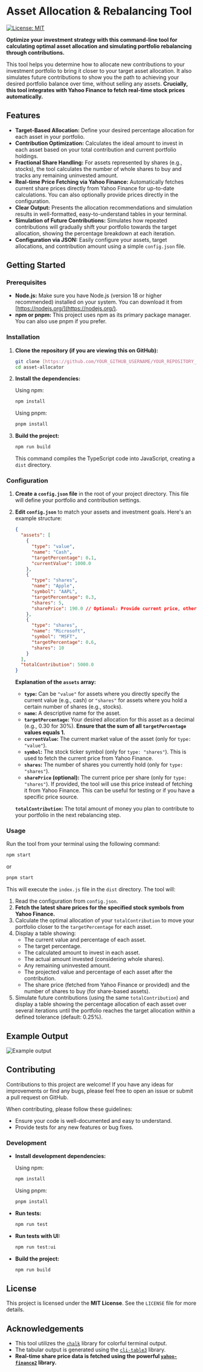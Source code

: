 # Asset Allocation & Rebalancing Tool

[![License: MIT](https://img.shields.io/badge/License-MIT-yellow.svg)](https://opensource.org/licenses/MIT)

**Optimize your investment strategy with this command-line tool for calculating optimal asset allocation and simulating portfolio rebalancing through contributions.**

This tool helps you determine how to allocate new contributions to your investment portfolio to bring it closer to your target asset allocation. It also simulates future contributions to show you the path to achieving your desired portfolio balance over time, without selling any assets. **Crucially, this tool integrates with Yahoo Finance to fetch real-time stock prices automatically.**

## Features

- **Target-Based Allocation:** Define your desired percentage allocation for each asset in your portfolio.
- **Contribution Optimization:** Calculates the ideal amount to invest in each asset based on your total contribution and current portfolio holdings.
- **Fractional Share Handling:** For assets represented by shares (e.g., stocks), the tool calculates the number of whole shares to buy and tracks any remaining uninvested amount.
- **Real-time Price Fetching via Yahoo Finance:** Automatically fetches current share prices directly from Yahoo Finance for up-to-date calculations. You can also optionally provide prices directly in the configuration.
- **Clear Output:** Presents the allocation recommendations and simulation results in well-formatted, easy-to-understand tables in your terminal.
- **Simulation of Future Contributions:** Simulates how repeated contributions will gradually shift your portfolio towards the target allocation, showing the percentage breakdown at each iteration.
- **Configuration via JSON:** Easily configure your assets, target allocations, and contribution amount using a simple `config.json` file.

## Getting Started

### Prerequisites

- **Node.js:** Make sure you have Node.js (version 18 or higher recommended) installed on your system. You can download it from [https://nodejs.org/](https://nodejs.org/).
- **npm or pnpm:** This project uses npm as its primary package manager. You can also use pnpm if you prefer.

### Installation

1.  **Clone the repository (if you are viewing this on GitHub):**

    ```bash
    git clone [https://github.com/YOUR_GITHUB_USERNAME/YOUR_REPOSITORY_NAME.git](https://github.com/YOUR_GITHUB_USERNAME/YOUR_REPOSITORY_NAME.git)
    cd asset-allocator
    ```

2.  **Install the dependencies:**

    Using npm:

    ```bash
    npm install
    ```

    Using pnpm:

    ```bash
    pnpm install
    ```

3.  **Build the project:**

    ```bash
    npm run build
    ```

    This command compiles the TypeScript code into JavaScript, creating a `dist` directory.

### Configuration

1.  **Create a `config.json` file** in the root of your project directory. This file will define your portfolio and contribution settings.

2.  **Edit `config.json`** to match your assets and investment goals. Here's an example structure:

    ```json
    {
      "assets": [
        {
          "type": "value",
          "name": "Cash",
          "targetPercentage": 0.1,
          "currentValue": 1000.0
        },
        {
          "type": "shares",
          "name": "Apple",
          "symbol": "AAPL",
          "targetPercentage": 0.3,
          "shares": 5,
          "sharePrice": 190.0 // Optional: Provide current price, otherwise fetched from Yahoo Finance
        },
        {
          "type": "shares",
          "name": "Microsoft",
          "symbol": "MSFT",
          "targetPercentage": 0.6,
          "shares": 10
        }
      ],
      "totalContribution": 5000.0
    }
    ```

    **Explanation of the `assets` array:**

    - **`type`:** Can be `"value"` for assets where you directly specify the current value (e.g., cash) or `"shares"` for assets where you hold a certain number of shares (e.g., stocks).
    - **`name`:** A descriptive name for the asset.
    - **`targetPercentage`:** Your desired allocation for this asset as a decimal (e.g., 0.30 for 30%). **Ensure that the sum of all `targetPercentage` values equals 1.**
    - **`currentValue`:** The current market value of the asset (only for `type: "value"`).
    - **`symbol`:** The stock ticker symbol (only for `type: "shares"`). This is used to fetch the current price from Yahoo Finance.
    - **`shares`:** The number of shares you currently hold (only for `type: "shares"`).
    - **`sharePrice` (optional):** The current price per share (only for `type: "shares"`). If provided, the tool will use this price instead of fetching it from Yahoo Finance. This can be useful for testing or if you have a specific price source.

    **`totalContribution`:** The total amount of money you plan to contribute to your portfolio in the next rebalancing step.

### Usage

Run the tool from your terminal using the following command:

```bash
npm start
```

or

```bash
pnpm start
```

This will execute the `index.js` file in the `dist` directory. The tool will:

1.  Read the configuration from `config.json`.
2.  **Fetch the latest share prices for the specified stock symbols from Yahoo Finance.**
3.  Calculate the optimal allocation of your `totalContribution` to move your portfolio closer to the `targetPercentage` for each asset.
4.  Display a table showing:
    - The current value and percentage of each asset.
    - The target percentage.
    - The calculated amount to invest in each asset.
    - The actual amount invested (considering whole shares).
    - Any remaining uninvested amount.
    - The projected value and percentage of each asset after the contribution.
    - The share price (fetched from Yahoo Finance or provided) and the number of shares to buy (for share-based assets).
5.  Simulate future contributions (using the same `totalContribution`) and display a table showing the percentage allocation of each asset over several iterations until the portfolio reaches the target allocation within a defined tolerance (default: 0.25%).

## Example Output

![Example output](./screenshots/example.png)

## Contributing

Contributions to this project are welcome\! If you have any ideas for improvements or find any bugs, please feel free to open an issue or submit a pull request on GitHub.

When contributing, please follow these guidelines:

- Ensure your code is well-documented and easy to understand.
- Provide tests for any new features or bug fixes.

### Development

- **Install development dependencies:**

  Using npm:

  ```bash
  npm install
  ```

  Using pnpm:

  ```bash
  pnpm install
  ```

- **Run tests:**

  ```bash
  npm run test
  ```

- **Run tests with UI:**

  ```bash
  npm run test:ui
  ```

- **Build the project:**

  ```bash
  npm run build
  ```

## License

This project is licensed under the **MIT License**. See the `LICENSE` file for more details.

## Acknowledgements

- This tool utilizes the [`chalk`](<[https://www.npmjs.com/package/chalk](https://www.npmjs.com/package/chalk)>) library for colorful terminal output.
- The tabular output is generated using the [`cli-table3`](<[https://www.npmjs.com/package/cli-table3](https://www.npmjs.com/package/cli-table3)>) library.
- **Real-time share price data is fetched using the powerful [`yahoo-finance2`](<[https://www.npmjs.com/package/yahoo-finance2](https://www.npmjs.com/package/yahoo-finance2)>) library.**

